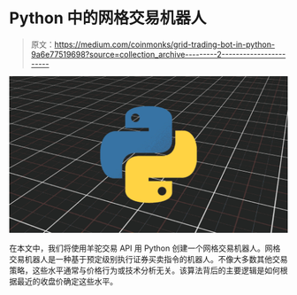 # Python 中的网格交易机器人

> 原文：<https://medium.com/coinmonks/grid-trading-bot-in-python-9a6e77519698?source=collection_archive---------2----------------------->

![](img/4d64f334bab5544ed8c05433ff6251e0.png)

在本文中，我们将使用羊驼交易 API 用 Python 创建一个网格交易机器人。网格交易机器人是一种基于预定级别执行证券买卖指令的机器人。不像大多数其他交易策略，这些水平通常与价格行为或技术分析无关。该算法背后的主要逻辑是如何根据最近的收盘价确定这些水平。